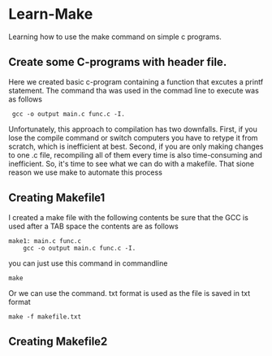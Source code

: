 # **Learn-Make**
Learning how to use the make command on simple c programs.

## **Create some C-programs with header file.** 
Here we created basic c-program containing a function that excutes a printf statement.
The command tha was used in the commad line to execute was as follows
```
 gcc -o output main.c func.c -I.
```
Unfortunately, this approach to compilation has two downfalls. First, if you lose the compile command or switch computers you have to retype it from scratch, which is inefficient at best. Second, if you are only making changes to one .c file, recompiling all of them every time is also time-consuming and inefficient. So, it's time to see what we can do with a makefile. That sione reason we use make to automate this process
## **Creating Makefile1**
I created a make file with the following contents
be sure that the GCC is used after a TAB space
the contents are as follows
```
make1: main.c func.c
    gcc -o output main.c func.c -I.
```
you can just use this command in commandline
```
make
```
Or we can use the command. txt format is used as the file is saved in txt format
```
make -f makefile.txt
```
## Creating  Makefile2
